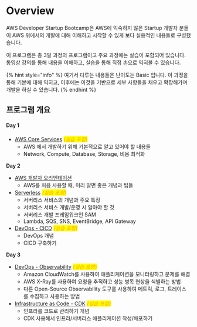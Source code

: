 # Overview

AWS Developer Startup Bootcamp은 AWS에 익숙하지 않은 Startup 개발자 분들이 AWS 위에서의 개발에 대해 이해하고 시작할 수 있게 보다 실용적인 내용들로 구성했습니다.

이 프로그램은 총 3일 과정의 프로그램이고 주요 과정에는 실습이 포함되어 있습니다. 동영상 강의를 통해 내용을 이해하고, 실습을 통해 직접 손으로 익혀볼 수 있습니다.

{% hint style="info" %}
여기서 다루는 내용들은 난이도는 Basic 입니다. 이 과정을 통해 기본에 대해 익히고, 이후에는 이것을 기반으로 세부 사항들을 채우고 확장해가며 개발을 하실 수 있습니다.
{% endhint %}

## 프로그램 개요&#x20;

#### Day 1

* [AWS Core Services](aws-core-services.md) _<mark style="color:orange;">(실습 포함)</mark>_
  * AWS 에서 개발하기 위해 기본적으로 알고 있어야 할 내용들
  * Network, Compute, Database, Storage, 비용 최적화

**Day 2**

* [AWS 개발자 오리엔테이션](aws.md)
  * AWS를 처음 사용할 때, 미리 알면 좋은 개념과 팁들
* [Serverless](serverless.md) _<mark style="color:orange;">(실습 포함)</mark>_
  * 서버리스 서비스의 개념과 주요 특징
  * 서버리스 서비스 개발/운영 시 알아야 할 것
  * 서버리스 개발 프레임워크인 SAM
  * Lambda, SQS, SNS, EventBridge, API Gateway
* [DevOps - CICD](devops-cicd.md) _<mark style="color:orange;">(실습 포함)</mark>_
  * DevOps 개념
  * CICD 구축하기

**Day 3**

* [DevOps - Observability](devops-observability.md) _<mark style="color:orange;">(실습 포함)</mark>_
  * Amazon CloudWatch를 사용하여 애플리케이션을 모니터링하고 문제를 해결
  * AWS X-Ray를 사용하여 요청을 추적하고 성능 병목 현상을 식별하는 방법
  * 다른 Open-Source Observability 도구를 사용하여 메트릭, 로그, 트레이스를 수집하고 사용하는 방법
* [Infrastructure as Code - CDK](infrastructure-as-code-cdk.md) _<mark style="color:orange;">(실습 포함)</mark>_
  * 인프라를 코드로 관리하기 개념
  * CDK 사용해서 인프라/서버리스 애플리케이션 작성/배포하기



